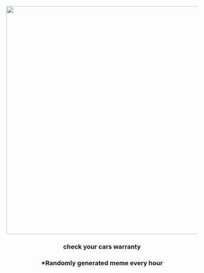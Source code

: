 <p align="center">
        <img src="https://i.redd.it/acbuz90xts191.jpg" width="600" height="600">
        </p>
        <h3 align="center">check your cars warranty</h3>
        <h3 align="center">*Randomly generated meme every hour</h3>
    